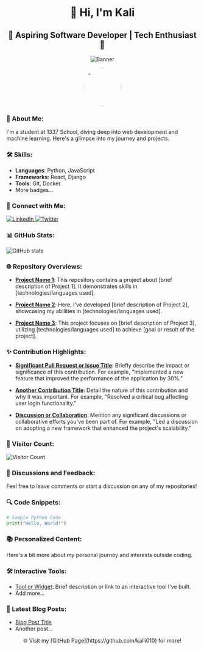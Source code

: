 
<h1 align="center">👋 Hi, I'm Kali</h1>
<h2 align="center">🚀 Aspiring Software Developer | Tech Enthusiast 🚀</h2>

<p align="center">
  <img src="your_banner_url" alt="Banner">
</p>

<p align="center">
  <img src="your_photo_url" width="100" height="100" style="border-radius: 50%;">
</p>

<h3>🌟 About Me:</h3>

I'm a student at 1337 School, diving deep into web development and machine learning. Here's a glimpse into my journey and projects.

<h3>🛠️ Skills:</h3>

- **Languages**: Python, JavaScript
- **Frameworks**: React, Django
- **Tools**: Git, Docker
- More badges...

<h3>🔗 Connect with Me:</h3>

<a href="https://www.linkedin.com/in/zakariae-elkalai-010793289/">
  <img alt="LinkedIn" src="https://img.shields.io/badge/LinkedIn-0077B5?style=for-the-badge&logo=linkedin&logoColor=white"/>
</a>
<a href="https://twitter.com/ElkalaiZakariae">
  <img alt="Twitter" src="https://img.shields.io/badge/Twitter-1DA1F2?style=for-the-badge&logo=twitter&logoColor=white"/>
</a>

<h3>📊 GitHub Stats:</h3>

![GitHub stats](https://github-readme-stats.vercel.app/api?username=kalli010&show_icons=true)

<h3>🌐 Repository Overviews:</h3>

- **[Project Name 1](https://github.com/kalli010/project-name-1)**: This repository contains a project about [brief description of Project 1]. It demonstrates skills in [technologies/languages used].

- **[Project Name 2](https://github.com/kalli010/project-name-2)**: Here, I've developed [brief description of Project 2], showcasing my abilities in [technologies/languages used].

- **[Project Name 3](https://github.com/kalli010/project-name-3)**: This project focuses on [brief description of Project 3], utilizing [technologies/languages used] to achieve [goal or result of the project].


<!--
<h3>📈 Activity Graph:</h3>

![GitHub Activity Graph](https://activity-graph.herokuapp.com/graph?username=kalli010)
-->
<h3>✨ Contribution Highlights:</h3>

- **[Significant Pull Request or Issue Title](link_to_the_pull_request_or_issue)**: Briefly describe the impact or significance of this contribution. For example, "Implemented a new feature that improved the performance of the application by 30%."

- **[Another Contribution Title](link_to_the_contribution)**: Detail the nature of this contribution and why it was important. For example, "Resolved a critical bug affecting user login functionality."

- **[Discussion or Collaboration](link_to_the_discussion)**: Mention any significant discussions or collaborative efforts you've been part of. For example, "Led a discussion on adopting a new framework that enhanced the project's scalability."

<h3>👀 Visitor Count:</h3>

![Visitor Count](https://visitor-badge.glitch.me/badge?page_id=kalli010.kalli010)

<h3>💬 Discussions and Feedback:</h3>

Feel free to leave comments or start a discussion on any of my repositories!

<h3>🔍 Code Snippets:</h3>

```python
# Sample Python Code
print("Hello, World!")
```

<h3>📚 Personalized Content:</h3>

Here's a bit more about my personal journey and interests outside coding.

<h3>🛠️ Interactive Tools:</h3>

- [Tool or Widget](#): Brief description or link to an interactive tool I've built.
- Add more...

<h3>📝 Latest Blog Posts:</h3>

- [Blog Post Title](#)
- Another post...

<p align="center">🌐 Visit my [GitHub Page](https://github.com/kalli010) for more!</p>

